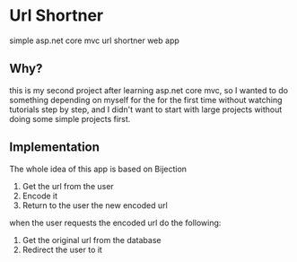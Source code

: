 # Url Shortner
simple asp.net core mvc url shortner web app

## Why?
this is my second project after learning asp.net core mvc,
so I wanted to do something depending on myself for the for the 
first time without watching tutorials step by step, and I didn't 
want to start with large projects without doing some simple projects first.

## Implementation

The whole idea of this app is based on Bijection

1. Get the url from the user
2. Encode it 
3. Return to the user the new encoded url
   
when the user requests the encoded url do the following:
1. Get the original url from the database
2. Redirect the user to it 
